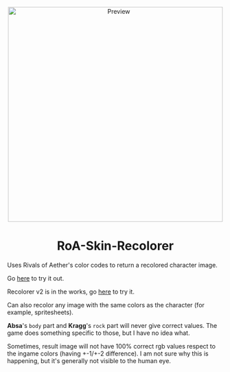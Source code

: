<p align="center">

  <img width="500" src="https://cdn.discordapp.com/attachments/574303886869790730/785638990903509022/unknown.png" alt="Preview">

</p>

<h1 align="center">RoA-Skin-Recolorer</h1>


Uses Rivals of Aether's color codes to return a recolored character image.

Go [here](https://readek.github.io/RoA-Skin-Recolorer/) to try it out.

Recolorer v2 is in the works, go [here](https://readek.github.io/RoA-Skin-Recolorer/v2/) to try it.

Can also recolor any image with the same colors as the character (for example, spritesheets).

**Absa**'s `body` part and **Kragg**'s `rock` part will never give correct values. The game does something specific to those, but I have no idea what.

Sometimes, result image will not have 100% correct rgb values respect to the ingame colors (having +-1/+-2 difference). I am not sure why this is happening, but it's generally not visible to the human eye.
